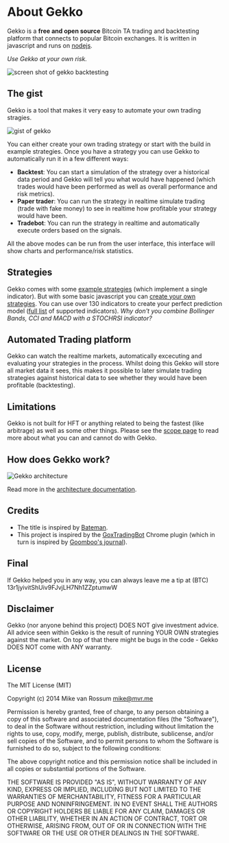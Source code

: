 # About Gekko

Gekko is a **free and open source** Bitcoin TA trading and backtesting platform that connects to popular Bitcoin exchanges. It is written in javascript and runs on [nodejs](http://nodejs.org).

*Use Gekko at your own risk.*

![screen shot of gekko backtesting](https://cloud.githubusercontent.com/assets/969743/24838718/8c790a86-1d45-11e7-99ae-e7e551cb40cb.png)

## The gist

Gekko is a tool that makes it very easy to automate your own trading stragies.

![gist of gekko](https://gekko.wizb.it/_static/gekko-gist.png)

You can either create your own trading strategy or start with the build in example strategies. Once you have a strategy you can use Gekko to automatically run it in a few different ways:

- **Backtest**: You can start a simulation of the strategy over a historical data period and Gekko will tell you what would have happened (which trades would have been performed as well as overall performance and risk metrics).
- **Paper trader**: You can run the strategy in realtime simulate trading (trade with fake money) to see in realtime how profitable your strategy would have been.
- **Tradebot**: You can run the strategy in realtime and automatically execute orders based on the signals.

All the above modes can be run from the user interface, this interface will show charts and performance/risk statistics.

## Strategies

Gekko comes with some [example strategies](../strategies/example_strategies.md) (which implement a single indicator). But with some basic javascript you can [create your own strategies](../strategies/creating_a_strategy.md). You can use over 130 indicators to create your perfect prediction model ([full list](../strategies/talib_indicators.md) of supported indicators). *Why don't you combine Bollinger Bands, CCI and MACD with a STOCHRSI indicator?*

## Automated Trading platform

Gekko can watch the realtime markets, automatically excecuting and evaluating your strategies in the process. Whilst doing this Gekko will store all market data it sees, this makes it possible to later simulate trading strategies against historical data to see whether they would have been profitable (backtesting).

## Limitations

Gekko is not built for HFT or anything related to being the fastest (like arbitrage) as well as some other things. Please see the [scope page](./scope.md) to read more about what you can and cannot do with Gekko.

## How does Gekko work?

![Gekko architecture](https://wizb.it/gekko/static/architecture.jpg)

Read more in the [architecture documentation](../internals/architecture.md).

## Credits

* The title is inspired by [Bateman](https://github.com/fearofcode/bateman).
* This project is inspired by the [GoxTradingBot](https://github.com/virtimus/GoxTradingBot/) Chrome plugin (which in turn is inspired by [Goomboo's journal](https://bitcointalk.org/index.php?topic=60501.0)).

## Final

If Gekko helped you in any way, you can always leave me a tip at (BTC) 13r1jyivitShUiv9FJvjLH7Nh1ZZptumwW

## Disclaimer

Gekko (nor anyone behind this project) DOES NOT give investment advice. All advice seen within Gekko is the result of running YOUR OWN strategies against the market. On top of that there might be bugs in the code - Gekko DOES NOT come with ANY warranty.

## License

The MIT License (MIT)

Copyright (c) 2014 Mike van Rossum <mike@mvr.me>

Permission is hereby granted, free of charge, to any person obtaining a copy
of this software and associated documentation files (the "Software"), to deal
in the Software without restriction, including without limitation the rights
to use, copy, modify, merge, publish, distribute, sublicense, and/or sell
copies of the Software, and to permit persons to whom the Software is
furnished to do so, subject to the following conditions:

The above copyright notice and this permission notice shall be included in
all copies or substantial portions of the Software.

THE SOFTWARE IS PROVIDED "AS IS", WITHOUT WARRANTY OF ANY KIND, EXPRESS OR
IMPLIED, INCLUDING BUT NOT LIMITED TO THE WARRANTIES OF MERCHANTABILITY,
FITNESS FOR A PARTICULAR PURPOSE AND NONINFRINGEMENT. IN NO EVENT SHALL THE
AUTHORS OR COPYRIGHT HOLDERS BE LIABLE FOR ANY CLAIM, DAMAGES OR OTHER
LIABILITY, WHETHER IN AN ACTION OF CONTRACT, TORT OR OTHERWISE, ARISING FROM,
OUT OF OR IN CONNECTION WITH THE SOFTWARE OR THE USE OR OTHER DEALINGS IN
THE SOFTWARE.
